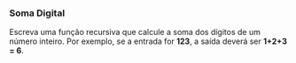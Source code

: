 ### Soma Digital
Escreva uma função recursiva que calcule a soma dos dígitos de um número
inteiro. 
Por exemplo, se a entrada for **123**, a saída deverá ser **1+2+3 = 6**.